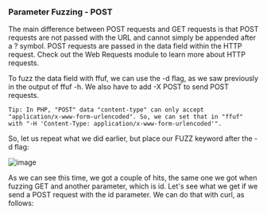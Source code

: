 ### Parameter Fuzzing - POST

The main difference between POST requests and GET requests is that POST requests are not passed with the URL and cannot simply be appended after a ? symbol. POST requests are passed in the data field within the HTTP request. Check out the Web Requests module to learn more about HTTP requests.

To fuzz the data field with ffuf, we can use the -d flag, as we saw previously in the output of ffuf -h. We also have to add -X POST to send POST requests.

```
Tip: In PHP, "POST" data "content-type" can only accept "application/x-www-form-urlencoded". So, we can set that in "ffuf" with "-H 'Content-Type: application/x-www-form-urlencoded'".
```

So, let us repeat what we did earlier, but place our FUZZ keyword after the -d flag:

![image](https://github.com/tHeStRyNg/SecureSphereLabs/assets/118682909/c6fc3837-e773-45b1-90f8-48b45cb64e35)


As we can see this time, we got a couple of hits, the same one we got when fuzzing GET and another parameter, which is id. Let's see what we get if we send a POST request with the id parameter. We can do that with curl, as follows:


